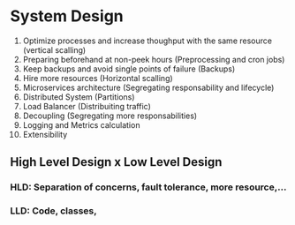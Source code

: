 # System Design

1. Optimize processes and increase thoughput with the same resource (vertical scalling)
2. Preparing beforehand at non-peek hours (Preprocessing and cron jobs)
3. Keep backups and avoid single points of failure (Backups)
4. Hire more resources (Horizontal scalling)
5. Microservices architecture (Segregating responsability and lifecycle)
6. Distributed System (Partitions)
7. Load Balancer (Distribuiting traffic)
8. Decoupling (Segregating more responsabilities)
9. Logging and Metrics calculation
10. Extensibility


## High Level Design x Low Level Design
### HLD: Separation of concerns, fault tolerance, more resource,...
### LLD: Code, classes, 